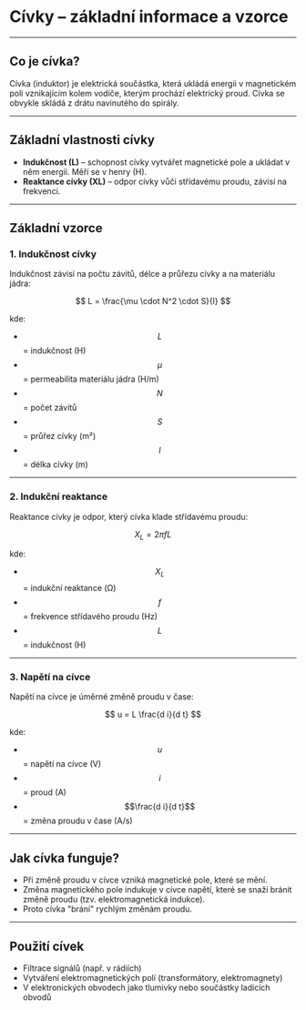 # Cívky – základní informace a vzorce

---

## Co je cívka?

Cívka (induktor) je elektrická součástka, která ukládá energii v magnetickém poli vznikajícím kolem vodiče, kterým prochází elektrický proud. Cívka se obvykle skládá z drátu navinutého do spirály.

---

## Základní vlastnosti cívky

- **Indukčnost (L)** – schopnost cívky vytvářet magnetické pole a ukládat v něm energii. Měří se v henry (H).
- **Reaktance cívky (XL)** – odpor cívky vůči střídavému proudu, závisí na frekvenci.

---

## Základní vzorce

### 1. Indukčnost cívky

Indukčnost závisí na počtu závitů, délce a průřezu cívky a na materiálu jádra:

$$
L = \frac{\mu \cdot N^2 \cdot S}{l}
$$

kde:  
- $$L$$ = indukčnost (H)  
- $$\mu$$ = permeabilita materiálu jádra (H/m)  
- $$N$$ = počet závitů  
- $$S$$ = průřez cívky (m²)  
- $$l$$ = délka cívky (m)

---

### 2. Indukční reaktance

Reaktance cívky je odpor, který cívka klade střídavému proudu:

$$
X_L = 2 \pi f L
$$

kde:  
- $$X_L$$ = indukční reaktance (Ω)  
- $$f$$ = frekvence střídavého proudu (Hz)  
- $$L$$ = indukčnost (H)

---

### 3. Napětí na cívce

Napětí na cívce je úměrné změně proudu v čase:

$$
u = L \frac{d i}{d t}
$$

kde:  
- $$u$$ = napětí na cívce (V)  
- $$i$$ = proud (A)  
- $$\frac{d i}{d t}$$ = změna proudu v čase (A/s)

---

## Jak cívka funguje?

- Při změně proudu v cívce vzniká magnetické pole, které se mění.
- Změna magnetického pole indukuje v cívce napětí, které se snaží bránit změně proudu (tzv. elektromagnetická indukce).
- Proto cívka "brání" rychlým změnám proudu.

---

## Použití cívek

- Filtrace signálů (např. v rádiích)
- Vytváření elektromagnetických polí (transformátory, elektromagnety)
- V elektronických obvodech jako tlumivky nebo součástky ladicích obvodů

